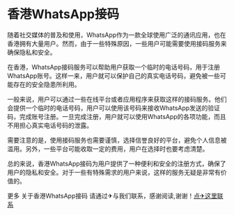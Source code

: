 # 香港WhatsApp接码

随着社交媒体的普及和使用，WhatsApp作为一款全球使用广泛的通讯应用，也在香港拥有大量用户。然而，由于一些特殊原因，一些用户可能需要使用接码服务来确保隐私和安全。

在香港，WhatsApp接码服务可以帮助用户获取一个临时的电话号码，用于注册WhatsApp账号。这样一来，用户就可以保护自己的真实电话号码，避免被一些可能存在的安全隐患所利用。

一般来说，用户可以通过一些在线平台或者应用程序来获取这样的接码服务。他们会提供一个临时的电话号码，用户可以使用该号码来接收WhatsApp发送的验证码，完成账号注册。一旦完成注册，用户就可以使用WhatsApp的各项功能，而且不用担心真实电话号码的泄露。

需要注意的是，使用接码服务也需要谨慎，选择信誉良好的平台，避免个人信息被滥用。另外，一些平台可能收取一定的费用，用户在选择时也要考虑清楚。

总的来说，香港WhatsApp接码为用户提供了一种便利和安全的注册方式，确保了用户的隐私和安全。对于一些有特殊需求的用户来说，这样的服务无疑是非常有价值的。

更多 关于香港WhatsApp接码 请通过✈与我们联系，感谢阅读,谢谢！[点✈这里联系](https://t.me/gngwzh)